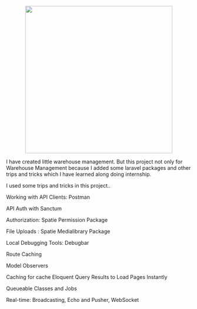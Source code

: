 <p align="center"><a href="https://laravel.com" target="_blank"><img src="https://raw.githubusercontent.com/laravel/art/master/logo-lockup/5%20SVG/2%20CMYK/1%20Full%20Color/laravel-logolockup-cmyk-red.svg" width="400"></a></p>

<p>I have created little warehouse management. But this project not only for Warehouse Management because I added some laravel packages and other trips and tricks which I have learned along doing internship.</p>

<p> I used some trips and tricks in this project..</p>
<p>Working with API Clients: Postman</p>
<p>API Auth with Sanctum</p>
<p>Authorization: Spatie Permission Package</p>
<p>File Uploads : Spatie Medialibrary Package</p>
<p>Local Debugging Tools: Debugbar</p>
<p>Route Caching</p>
<p>Model Observers</p>
<p>Caching for cache Eloquent Query Results to Load Pages Instantly</p>
<p>Queueable Classes and Jobs</p>
<p>Real-time: Broadcasting, Echo and Pusher, WebSocket</p>

